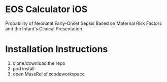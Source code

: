 # EOS Calculator iOS
Probability of Neonatal Early-Onset Sepsis Based on  Maternal Risk Factors and the Infant's Clinical Presentation

# Installation Instructions
1. clone/download the repo
2. pod install
3. open MassRelief.xcodeworkspace
